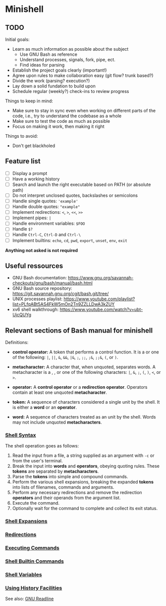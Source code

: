 # Minishell

## TODO

Initial goals:

- Learn as much information as possible about the subject
  - Use GNU Bash as reference
  - Understand processes, signals, fork, pipe, ect.
  - Find ideas for parsing
- Establish the project goals clearly (important!)
- Agree upon rules to make collaboration easy (git flow? trunk based?)
- Divide the work (parsing? execution?)
- Lay down a solid fundation to build upon
- Schedule regular (weekly?) check-ins to review progress

Things to keep in mind:

- Make sure to stay in sync even when working on different parts of the code, i.e., try to understand the codebase as a whole
- Make sure to test the code as much as possible
- Focus on making it work, then making it right

Things to avoid:

- Don't get blackholed

## Feature list

- [ ] Display a prompt
- [ ] Have a working history
- [ ] Search and launch the right executable based on PATH (or absolute path)
- [ ] Do not interpret unclosed quotes, backslashes or semicolons
- [ ] Handle single quotes: `'example'`
- [ ] Handle double quotes: `"example"`
- [ ] Implement redirections: `<`, `>`, `<<`, `>>`
- [ ] Implement pipes: `|`
- [ ] Handle environment variables: `$FOO`
- [ ] Handle `$?`
- [ ] Handle `Ctrl-C`, `Ctrl-D` and `Ctrl-\`
- [ ] Implement builtins: `echo`, `cd`, `pwd`, `export`, `unset`, `env`, `exit`

**Anything not asked is not required**

## Useful ressources

- GNU Bash documentation: https://www.gnu.org/savannah-checkouts/gnu/bash/manual/bash.html
- GNU Bash source repository: https://git.savannah.gnu.org/cgit/bash.git/tree/
- UNIX processes playlist: https://www.youtube.com/playlist?list=PLfqABt5AS4FkW5mOn2Tn9ZZLLDwA3kZUY
- xv6 shell walkthrough: https://www.youtube.com/watch?v=ubt-UjcQUYg

## Relevant sections of Bash manual for minishell

Definitions:

- **control operator:** A token that performs a control function. It is a <newline> or one of the following: `|`, `||`, `&`, `&&`, `|&`, `;`, `;;`, `;&`, `;;&`, `(`, or `)`.

- **metacharacter:** A character that, when unquoted, separates words. A metacharacter is a <space>, <tab>, <newline> or one of the following characters: `|`, `&`, `;`, `(`, `)`, `<`, or `>`.

- **operator:** A __control operator__ or a __redirection operator__. Operators contain at least one unquoted __metacharacter__.

- **token:** A sequence of characters considered a single unit by the shell. It is either a __word__ or an __operator__.

- **word:** A sequence of characters treated as an unit by the shell. Words may not include unquoted __metacharacters__.

### [Shell Syntax](https://www.gnu.org/savannah-checkouts/gnu/bash/manual/bash.html#Shell-Syntax)

The shell operation goes as follows:

1. Read the input from a file, a string supplied as an argument with `-c` or from the user's terminal.
2. Break the input into __words__ and __operators__, obeying quoting rules. These __tokens__ are separated by __metacharacters__.
3. Parse the __tokens__ into simple and compound commands.
4. Perform the various shell expansions, breaking the expanded __tokens__ into lists of filenames, commands and arguments.
5. Perform any necessary redirections and remove the redirection __operators__ and their operands from the argument list.
6. Execute the command.
7. Optionally wait for the command to complete and collect its exit status.

### [Shell Expansions](https://www.gnu.org/savannah-checkouts/gnu/bash/manual/bash.html#Shell-Expansions)
### [Redirections](https://www.gnu.org/savannah-checkouts/gnu/bash/manual/bash.html#Redirections)
### [Executing Commands](https://www.gnu.org/savannah-checkouts/gnu/bash/manual/bash.html#Executing-Commands)
### [Shell Builtin Commands](https://www.gnu.org/savannah-checkouts/gnu/bash/manual/bash.html#Shell-Builtin-Commands)
### [Shell Variables](https://www.gnu.org/savannah-checkouts/gnu/bash/manual/bash.html#Shell-Variables)
### [Using History Facilities](https://www.gnu.org/savannah-checkouts/gnu/bash/manual/bash.html#Using-History-Interactively)
See also: [GNU Readline](https://en.wikipedia.org/wiki/GNU_Readline)
